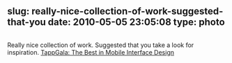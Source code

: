 slug: really-nice-collection-of-work-suggested-that-you
date: 2010-05-05 23:05:08
type: photo
---

<a href="http://www.tappgala.com/"><img src="{{@asset.url swerner/tumblr/2010-05-05-really-nice-collection-of-work-suggested-that-you-f9f084e7ef.png}}" alt=""/></a>

Really nice collection of work. Suggested that you take a look for inspiration. [TappGala: The Best in Mobile Interface Design](http://www.tappgala.com/)
